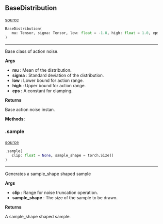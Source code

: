 #


## BaseDistribution
[source](https://github.com/BellmanProject/Hsuanwu/blob/main/hsuanwu/xplore/distribution/base.py/#L6)
```python 
BaseDistribution(
   mu: Tensor, sigma: Tensor, low: float = -1.0, high: float = 1.0, eps: float = 1e-06
)
```


---
Base class of action noise.


**Args**

* **mu**  : Mean of the distribution.
* **sigma**  : Standard deviation of the distribution.
* **low**  : Lower bound for action range.
* **high**  : Upper bound for action range.
* **eps**  : A constant for clamping.


**Returns**

Base action noise instan.


**Methods:**


### .sample
[source](https://github.com/BellmanProject/Hsuanwu/blob/main/hsuanwu/xplore/distribution/base.py/#L45)
```python
.sample(
   clip: float = None, sample_shape = torch.Size()
)
```

---
Generates a sample_shape shaped sample


**Args**

* **clip**  : Range for noise truncation operation.
* **sample_shape**  : The size of the sample to be drawn.


**Returns**

A sample_shape shaped sample.
